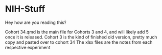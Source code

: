 # NIH-Stuff
Hey how are you reading this?

Cohort 34.qmd is the main file for Cohorts 3 and 4, and will likely add 5 once it is released. 
Cohort 3 is the kind of finished old version, pretty much copy and pasted over to cohort 34
The xlsx files are the notes from each respective experiment
